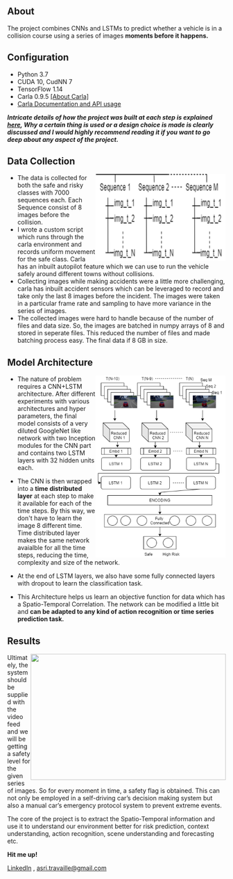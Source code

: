   
## About

The project combines CNNs and LSTMs to predict whether a vehicle is in a collision course using a series of images **moments before it happens.**

## Configuration
* Python 3.7
* CUDA 10, CudNN 7
* TensorFlow 1.14 
* Carla 0.9.5 [[About Carla]](https://carla.org/)
* [Carla Documentation and API usage](https://carla.readthedocs.io/en/latest/) 

***Intricate details of how the project was built at each step is explained [here](https://towardsdatascience.com/building-a-deep-learning-model-to-judge-if-you-are-at-risk-1c96f90d666c?source=friends_link&sk=20a6c7b9ea1265821d59df3286c7f42d), Why a certain thing is used or a design choice is made is clearly discussed and I would highly recommend reading it if you want to go deep about any aspect of the project.***  

## Data Collection 
<img align="right" src="images/dataset.png" width="300" height="200">

* The data is collected for both the safe and risky classes with 7000 sequences each. Each Sequence consist of 8 images before the collision.
* I wrote a custom script which runs through the carla environment and records uniform movement for the safe class. Carla has an inbuilt autopilot feature which we can use to run the vehicle safely around different towns without collisions.
* Collecting images while making accidents were a little more challenging, carla has inbuilt accident sensors which can be leveraged to record and take only the last 8 images before the incident. The images were taken in a particular frame rate and sampling to have more variance in the series of images. 
* The collected images were hard to handle because of the number of files and data size. So, the images are batched in numpy arrays of 8 and stored in seperate files. This reduced the number of files and made batching process easy. The final data if 8 GB in size.


## Model Architecture
<img align="right" src="images/Architecture (2).png" width="300" height="420"> 

* The nature of problem requires a CNN+LSTM architecture. After different experiments with various architectures and hyper parameters, the final model consists of a very diluted GoogleNet like network with two Inception modules for the CNN part and contains two LSTM layers with 32 hidden units each. 

* The CNN is then wrapped into a **time distributed layer** at each step to make it available for each of the time steps. By this way, we don't have to learn the image 8 different time. Time distributed layer makes the same network avaialble for all the time steps, reducing the time, complexity and size of the network. 

* At the end of LSTM layers, we also have some fully connected layers with dropout to learn the classification task. 

* This Architecture helps us learn an objective function for data which has a Spatio-Temporal Correlation. The network can be modified a little bit and **can be adapted to any kind of action recognition or time series prediction task.** 


## Results
<img align="right" src="videos/output_GIF.gif" width="450" height="290">  

Ultimately, the system should be supplied with the video feed and we will be getting a safety level for the given series of images. So for every moment in time, a safety flag is obtained. This can not only be employed in a self-driving car’s decision making system but also a manual car’s emergency protocol system to prevent extreme events. 


The core of the project is to extract the Spatio-Temporal information and use it to understand our environment better for risk prediction, context understanding, action recognition, scene understanding and forecasting etc.


**Hit me up!**   

[LinkedIn](www.linkedin.com/in/asririda/) , <a href = "mailto: asri.travaille@gmail.com">asri.travaille@gmail.com</a>
  
  
